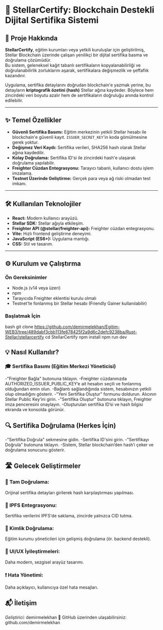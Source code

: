 # 🚀 StellarCertify: Blockchain Destekli Dijital Sertifika Sistemi

## 🌟 Proje Hakkında  
**StellarCertify**, eğitim kurumları veya yetkili kuruluşlar için geliştirilmiş, Stellar Blockchain üzerinde çalışan yenilikçi bir dijital sertifika basma ve doğrulama çözümüdür.  
Bu sistem, geleneksel kağıt tabanlı sertifikaların kopyalanabilirliği ve doğrulanabilirlik zorluklarını aşarak, sertifikalara değişmezlik ve şeffaflık kazandırır.

Uygulama, sertifika detaylarını doğrudan blockchain'e yazmak yerine, bu detayların **kriptografik özetini (hash)** Stellar ağına kaydeder. Böylece hem zincirdeki veri boyutu azalır hem de sertifikaların doğruluğu anında kontrol edilebilir.

---

## ✨ Temel Özellikler

- **Güvenli Sertifika Basımı:** Eğitim merkezinin yetkili Stellar hesabı ile blockchain'e güvenli kayıt. `ISSUER_SECRET_KEY`'in koda gömülmesine gerek yoktur.
- **Değişmez Veri Kaydı:** Sertifika verileri, SHA256 hash olarak Stellar ağına kaydedilir.
- **Kolay Doğrulama:** Sertifika ID'si ile zincirdeki hash'e ulaşarak doğrulama yapılabilir.
- **Freighter Cüzdan Entegrasyonu:** Tarayıcı tabanlı, kullanıcı dostu işlem imzalama.
- **Testnet Üzerinde Geliştirme:** Gerçek para veya ağ riski olmadan test imkanı.

---

## 🛠️ Kullanılan Teknolojiler

- **React:** Modern kullanıcı arayüzü.
- **Stellar SDK:** Stellar ağıyla etkileşim.
- **Freighter API (@stellar/freighter-api):** Freighter cüzdan entegrasyonu.
- **Vite:** Hızlı frontend geliştirme deneyimi.
- **JavaScript (ES6+):** Uygulama mantığı.
- **CSS:** Stil ve tasarım.

---

## ⚙️ Kurulum ve Çalıştırma

### Ön Gereksinimler

- Node.js (v14 veya üzeri)
- npm
- Tarayıcıda Freighter eklentisi kurulu olmalı
- Testnet’te fonlanmış bir Stellar hesabı (Friendly Gainer kullanılabilir)

### Başlatmak İçin

bash
git clone https://github.com/demirmelekhan/Egitim-WEB3/tree/489dabf3cbb113fe678425f2a9d6c2defc9238ba/Rust-Stellar/stellarcertify
cd StellarCertify
npm install
npm run dev 

## 💡 Nasıl Kullanılır?
### 🎓 Sertifika Basımı (Eğitim Merkezi Yöneticisi)
-"Freighter Bağla" butonuna tıklayın.
-Freighter cüzdanınızda AUTHORIZED_ISSUER_PUBLIC_KEY’e ait hesabın seçili ve fonlanmış olduğundan emin olun.
-Bağlantı sağlandığında sistem, hesabınızın yetkili olup olmadığını gösterir.
-"Yeni Sertifika Oluştur" formunu doldurun. Alıcının Stellar Public Key’ini girin.
-"Sertifika Oluştur" butonuna tıklayın, Freighter imza penceresini onaylayın.
-Oluşturulan sertifika ID’si ve hash bilgisi ekranda ve konsolda görünür.

## 🔍 Sertifika Doğrulama (Herkes İçin)
-"Sertifika Doğrula" sekmesine gidin.
-Sertifika ID'sini girin.
-"Sertifikayı Doğrula" butonuna tıklayın.
-Sistem, Stellar blockchain’den hash’i çeker ve doğrulama sonucunu gösterir.

## 🛣️ Gelecek Geliştirmeler
### 🔐 Tam Doğrulama: 
Orijinal sertifika detayları girilerek hash karşılaştırması yapılması.

### 🧬 IPFS Entegrasyonu: 
Sertifika verilerini IPFS'de saklama, zincirde yalnızca CID tutma.

### 👤 Kimlik Doğrulama: 
Eğitim kurumu yöneticileri için gelişmiş doğrulama (ör. backend destekli).

### 🎨 UI/UX İyileştirmeleri: 
Daha modern, sezgisel arayüz tasarımı.

### ❗ Hata Yönetimi: 
Daha açıklayıcı, kullanıcıya özel hata mesajları.

## 📬 İletişim
*Geliştirici:* demirmelekhan
📧 GitHub üzerinden ulaşabilirsiniz: github.com/demirmelekhan

